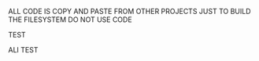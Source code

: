 ALL CODE IS COPY AND PASTE FROM OTHER PROJECTS JUST TO BUILD THE FILESYSTEM DO NOT USE CODE

TEST

ALI TEST